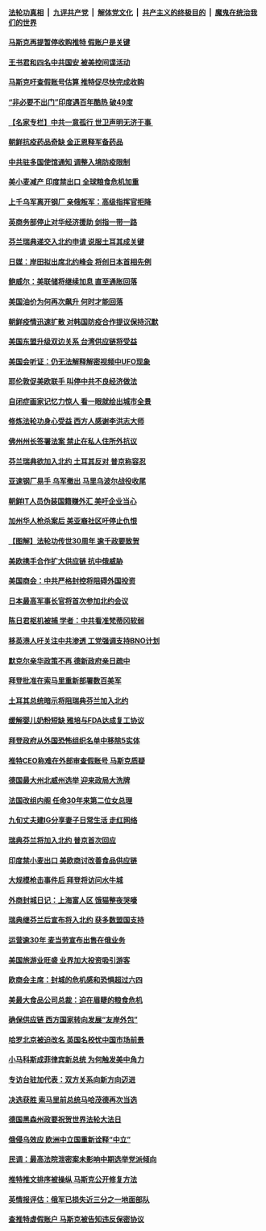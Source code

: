 ####  [法轮功真相](../../../../basic/blob/master/README.md?t=05190601) &nbsp;|&nbsp; [九评共产党](../../../../9ping.md/blob/master/README.md?t=05190601) &nbsp;|&nbsp; [解体党文化](../../../../jtdwh.md/blob/master/README.md?t=05190601)  &nbsp;|&nbsp; [共产主义的终极目的](../../../../gczydzjmd.md/blob/master/README.md?t=05190601) &nbsp;|&nbsp; [魔鬼在统治我们的世界](../../../../mgztzwmdsj.md/blob/master/README.md?t=05190601) 

#### [马斯克再提暂停收购推特 假账户是关键](../pages/nsc418/n13740130.md?t=05190601) 

#### [王书君和四名中共国安 被美控间谍活动](../pages/nsc418/n13740137.md?t=05190601) 

#### [马斯克吁查假账号估算 推特促尽快完成收购](../pages/nsc418/n13739863.md?t=05190601) 

#### [“非必要不出门”印度遇百年酷热 破49度](../pages/nsc418/n13740080.md?t=05190601) 

#### [【名家专栏】中共一意孤行 世卫声明无济于事 ](../pages/nsc418/n13739907.md?t=05190601) 

#### [朝鲜抗疫药品奇缺 金正恩释军备药品](../pages/nsc418/n13740094.md?t=05190601) 

#### [中共驻多国使馆通知 调整入境防疫限制](../pages/nsc418/n13739965.md?t=05190601) 

#### [美小麦减产 印度禁出口 全球粮食危机加重](../pages/nsc418/n13740088.md?t=05190601) 

#### [上千乌军离开钢厂 亲俄叛军：高级指挥官拒降](../pages/nsc418/n13739964.md?t=05190601) 

#### [英商务部停止对华经济援助 剑指一带一路](../pages/nsc418/n13739928.md?t=05190601) 

#### [芬兰瑞典递交入北约申请 说服土耳其成关键](../pages/nsc418/n13739804.md?t=05190601) 

#### [日媒：岸田拟出席北约峰会 将创日本首相先例](../pages/nsc418/n13739773.md?t=05190601) 

#### [鲍威尔：美联储将继续加息 直至通胀回落](../pages/nsc418/n13739573.md?t=05190601) 

#### [美国油价为何再次飙升 何时才能回落](../pages/nsc418/n13739319.md?t=05190601) 

#### [朝鲜疫情迅速扩散 对韩国防疫合作提议保持沉默](../pages/nsc418/n13739583.md?t=05190601) 

#### [美国东盟升级双边关系 台湾供应链将受益](../pages/nsc418/n13739521.md?t=05190601) 

#### [美国会听证：仍无法解释解密视频中UFO现象](../pages/nsc418/n13739309.md?t=05190601) 

#### [耶伦敦促美欧联手 叫停中共不良经济做法](../pages/nsc418/n13739348.md?t=05190601) 

#### [自闭症画家记忆力惊人 看一眼就绘出城市全景](../pages/nsc418/n13739055.md?t=05190601) 

#### [修炼法轮功身心受益 西方人感谢李洪志大师](../pages/nsc418/n13728625.md?t=05190601) 

#### [佛州州长签署法案 禁止在私人住所外抗议](../pages/nsc418/n13739301.md?t=05190601) 

#### [芬兰瑞典欲加入北约 土耳其反对 普京称容忍](../pages/nsc418/n13739307.md?t=05190601) 

#### [亚速钢厂易手 乌军撤出 马里乌波尔战役收尾](../pages/nsc418/n13739194.md?t=05190601) 

#### [朝鲜IT人员伪装国籍赚外汇 美吁企业当心](../pages/nsc418/n13739245.md?t=05190601) 

#### [加州华人枪杀案后 美亚裔社区吁停止仇恨](../pages/nsc418/n13739155.md?t=05190601) 

#### [【图解】法轮功传世30周年 逾千政要致贺](../pages/nsc418/n13739257.md?t=05190601) 

#### [美欧携手合作扩大供应链 抗中俄威胁](../pages/nsc418/n13739032.md?t=05190601) 

#### [美国商会：中共严格封控将阻碍外国投资](../pages/nsc418/n13739088.md?t=05190601) 

#### [日本最高军事长官将首次参加北约会议](../pages/nsc418/n13739048.md?t=05190601) 

#### [陈日君枢机被捕 学者：中共看准梵蒂冈软弱](../pages/nsc418/n13739018.md?t=05190601) 

#### [移英港人吁关注中共渗透 工党强调支持BNO计划](../pages/nsc418/n13738999.md?t=05190601) 

#### [默克尔亲华政策不再 德新政府亲日疏中](../pages/nsc418/n13738962.md?t=05190601) 

#### [拜登批准在索马里重新部署数百美军](../pages/nsc418/n13738911.md?t=05190601) 

#### [土耳其总统暗示将阻瑞典芬兰加入北约](../pages/nsc418/n13738689.md?t=05190601) 

#### [缓解婴儿奶粉短缺 雅培与FDA达成复工协议](../pages/nsc418/n13738755.md?t=05190601) 

#### [拜登政府从外国恐怖组织名单中移除5实体](../pages/nsc418/n13738747.md?t=05190601) 

#### [推特CEO称难在外部审查假账号 马斯克质疑](../pages/nsc418/n13738637.md?t=05190601) 

#### [德国最大州北威州选举 迎来政局大洗牌](../pages/nsc418/n13738703.md?t=05190601) 

#### [法国改组内阁 任命30年来第二位女总理](../pages/nsc418/n13738642.md?t=05190601) 

#### [九旬丈夫建IG分享妻子日常生活 走红网络](../pages/nsc418/n13738357.md?t=05190601) 

#### [瑞典芬兰将加入北约 普京首次回应](../pages/nsc418/n13738654.md?t=05190601) 

#### [印度禁小麦出口 美欧商讨改善食品供应链](../pages/nsc418/n13738580.md?t=05190601) 

#### [大规模枪击事件后 拜登将访问水牛城](../pages/nsc418/n13738582.md?t=05190601) 

#### [外商封城日记：上海富人区 饿猫整夜哭嚎](../pages/nsc418/n13738603.md?t=05190601) 

#### [瑞典继芬兰后宣布将入北约 获多数盟国支持](../pages/nsc418/n13738602.md?t=05190601) 

#### [运营逾30年 麦当劳宣布出售在俄业务](../pages/nsc418/n13738565.md?t=05190601) 

#### [美国旅游业旺盛 业界加大投资吸引游客](../pages/nsc418/n13738532.md?t=05190601) 

#### [欧商会主席：封城的危机感和恐惧超过六四](../pages/nsc418/n13738395.md?t=05190601) 

#### [美最大食品公司总裁：迫在眉睫的粮食危机](../pages/nsc418/n13738406.md?t=05190601) 

#### [确保供应链 西方国家转向发展“友岸外包”](../pages/nsc418/n13738350.md?t=05190601) 

#### [哈罗北京被迫改名 英国名校忧中国市场前景](../pages/nsc418/n13738155.md?t=05190601) 

#### [小马科斯成菲律宾新总统 为何触发美中角力](../pages/nsc418/n13737955.md?t=05190601) 

#### [专访台驻加代表：双方关系向新方向迈进](../pages/nsc418/n13737992.md?t=05190601) 

#### [决选获胜 索马里前总统马哈茂德再次当选](../pages/nsc418/n13737973.md?t=05190601) 

#### [德国黑森州政要祝贺世界法轮大法日](../pages/nsc418/n13737723.md?t=05190601) 

#### [俄侵乌效应 欧洲中立国重新诠释“中立”](../pages/nsc418/n13737941.md?t=05190601) 

#### [民调：最高法院泄密案未影响中期选举党派倾向](../pages/nsc418/n13737827.md?t=05190601) 

#### [推特推文排序被操纵 马斯克公开修复方法](../pages/nsc418/n13737800.md?t=05190601) 

#### [英情报评估：俄军已损失近三分之一地面部队](../pages/nsc418/n13737812.md?t=05190601) 

#### [查推特虚假账户 马斯克被告知违反保密协议](../pages/nsc418/n13737804.md?t=05190601) 

